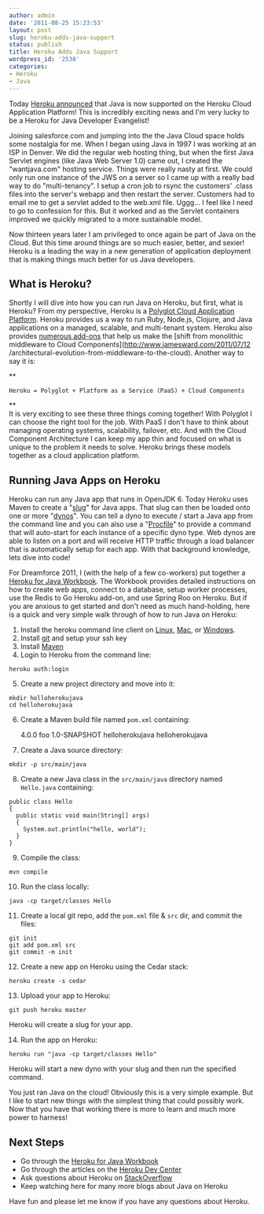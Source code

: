 ```yaml
---
author: admin
date: '2011-08-25 15:23:53'
layout: post
slug: heroku-adds-java-support
status: publish
title: Heroku Adds Java Support
wordpress_id: '2538'
categories:
- Heroku
- Java
---
```


Today [Heroku announced](http://blog.heroku.com/archives/2011/8/25/java/) that
Java is now supported on the Heroku Cloud Application Platform! This is
incredibly exciting news and I'm very lucky to be a Heroku for Java Developer
Evangelist!

Joining salesforce.com and jumping into the the Java Cloud space holds some
nostalgia for me. When I began using Java in 1997 I was working at an ISP in
Denver. We did the regular web hosting thing, but when the first Java Servlet
engines (like Java Web Server 1.0) came out, I created the "wantjava.com"
hosting service. Things were really nasty at first. We could only run one
instance of the JWS on a server so I came up with a really bad way to do
"multi-tenancy". I setup a cron job to rsync the customers' .class files into
the server's webapp and then restart the server. Customers had to email me to
get a servlet added to the web.xml file. Uggg... I feel like I need to go to
confession for this. But it worked and as the Servlet containers improved we
quickly migrated to a more sustainable model.

Now thirteen years later I am privileged to once again be part of Java on the
Cloud. But this time around things are so much easier, better, and sexier!
Heroku is a leading the way in a new generation of application deployment that
is making things much better for us Java developers.

## What is Heroku?

  
Shortly I will dive into how you can run Java on Heroku, but first, what is
Heroku? From my perspective, Heroku is a [Polyglot Cloud Application
Platform](http://blog.heroku.com/archives/2011/8/3/polyglot_platform/). Heroku
provides us a way to run Ruby, Node.js, Clojure, and Java applications on a
managed, scalable, and multi-tenant system. Heroku also provides [numerous
add-ons](http://addons.heroku.com) that help us make the [shift from
monolithic middleware to Cloud Components](http://www.jamesward.com/2011/07/12
/architectural-evolution-from-middleware-to-the-cloud). Another way to say it
is:

**
    
    Heroku = Polyglot + Platform as a Service (PaaS) + Cloud Components

**  
It is very exciting to see these three things coming together! With Polyglot I
can choose the right tool for the job. With PaaS I don't have to think about
managing operating systems, scalability, failover, etc. And with the Cloud
Component Architecture I can keep my app thin and focused on what is unique to
the problem it needs to solve. Heroku brings these models together as a cloud
application platform.

## Running Java Apps on Heroku

  
Heroku can run any Java app that runs in OpenJDK 6. Today Heroku uses Maven to
create a "[slug](http://devcenter.heroku.com/articles/slug-compiler)" for Java
apps. That slug can then be loaded onto one or more
"[dynos](http://devcenter.heroku.com/articles/dynos)". You can tell a dyno to
execute / start a Java app from the command line and you can also use a
"[Procfile](http://devcenter.heroku.com/articles/procfile)" to provide a
command that will auto-start for each instance of a specific dyno type. Web
dynos are able to listen on a port and will receive HTTP traffic through a
load balancer that is automatically setup for each app. With that background
knowledge, lets dive into code!

For Dreamforce 2011, I (with the help of a few co-workers) put together a
[Heroku for Java Workbook](http://github.com/heroku/java-workbook). The
Workbook provides detailed instructions on how to create web apps, connect to
a database, setup worker processes, use the Redis to Go Heroku add-on, and use
Spring Roo on Heroku. But if you are anxious to get started and don't need as
much hand-holding, here is a quick and very simple walk through of how to run
Java on Heroku:

  1. Install the heroku command line client on [Linux](http://toolbelt.herokuapp.com/linux/readme), [Mac](http://toolbelt.herokuapp.com/osx/download), or [Windows](http://toolbelt.herokuapp.com/windows/download).
  2. Install [git](http://git-scm.com/) and setup your ssh key
  3. Install [Maven](http://maven.apache.org)
  4. Login to Heroku from the command line: 
    
    heroku auth:login

  5. Create a new project directory and move into it: 
    
    mkdir helloherokujava
    cd helloherokujava

  6. Create a Maven build file named `pom.xml` containing: 
    
    
    
    
        4.0.0
        foo
        1.0-SNAPSHOT
        helloherokujava
        helloherokujava
    
    

  7. Create a Java source directory: 
    
    mkdir -p src/main/java

  8. Create a new Java class in the `src/main/java` directory named `Hello.java` containing: 
    
    public class Hello
    {
      public static void main(String[] args)
      {
        System.out.println("hello, world");
      }
    }

  9. Compile the class: 
    
    mvn compile

  10. Run the class locally: 
    
    java -cp target/classes Hello

  11. Create a local git repo, add the `pom.xml` file & `src` dir, and commit the files: 
    
    git init
    git add pom.xml src
    git commit -m init

  12. Create a new app on Heroku using the Cedar stack: 
    
    heroku create -s cedar

  13. Upload your app to Heroku: 
    
    git push heroku master

Heroku will create a slug for your app.

  14. Run the app on Heroku: 
    
    heroku run "java -cp target/classes Hello"

Heroku will start a new dyno with your slug and then run the specified
command.

You just ran Java on the cloud! Obviously this is a very simple example. But I
like to start new things with the simplest thing that could possibly work. Now
that you have that working there is more to learn and much more power to
harness!

## Next Steps

  

  * Go through the [Heroku for Java Workbook](http://github.com/heroku/java-workbook)
  * Go through the articles on the [Heroku Dev Center](http://devcenter.heroku.com/articles/java)
  * Ask questions about Heroku on [StackOverflow](http://stackoverflow.com)
  * Keep watching here for many more blogs about Java on Heroku
  
Have fun and please let me know if you have any questions about Heroku.

